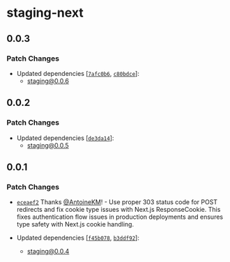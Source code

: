 # staging-next

## 0.0.3

### Patch Changes

- Updated dependencies [[`7afc0b6`](https://github.com/AntoineKM/staging/commit/7afc0b6bc604d7a5e14c40780101b0f85f52fa3b), [`c80bdce`](https://github.com/AntoineKM/staging/commit/c80bdce15f670791f531237bd6e12c224f19e959)]:
  - staging@0.0.6

## 0.0.2

### Patch Changes

- Updated dependencies [[`de3da14`](https://github.com/AntoineKM/staging/commit/de3da14c8128538441e63fabc3d7ea527c33413c)]:
  - staging@0.0.5

## 0.0.1

### Patch Changes

- [`eceaef2`](https://github.com/AntoineKM/staging/commit/eceaef29a6fac1858a505fc34422342cb909838c) Thanks [@AntoineKM](https://github.com/AntoineKM)! - Use proper 303 status code for POST redirects and fix cookie type issues with Next.js ResponseCookie. This fixes authentication flow issues in production deployments and ensures type safety with Next.js cookie handling.

- Updated dependencies [[`f45b078`](https://github.com/AntoineKM/staging/commit/f45b078976ae4915b8e6f45d90f2c12e610044ae), [`b3ddf92`](https://github.com/AntoineKM/staging/commit/b3ddf92011d50c7ce5e8e15ff899e6f221021835)]:
  - staging@0.0.4
